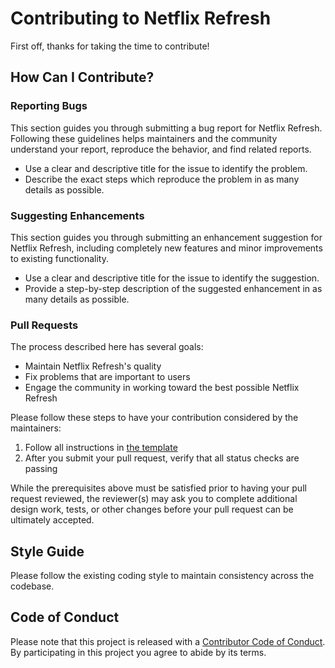 # Contributing to Netflix Refresh

First off, thanks for taking the time to contribute!

## How Can I Contribute?

### Reporting Bugs

This section guides you through submitting a bug report for Netflix Refresh. Following these guidelines helps maintainers and the community understand your report, reproduce the behavior, and find related reports.

- Use a clear and descriptive title for the issue to identify the problem.
- Describe the exact steps which reproduce the problem in as many details as possible.

### Suggesting Enhancements

This section guides you through submitting an enhancement suggestion for Netflix Refresh, including completely new features and minor improvements to existing functionality.

- Use a clear and descriptive title for the issue to identify the suggestion.
- Provide a step-by-step description of the suggested enhancement in as many details as possible.

### Pull Requests

The process described here has several goals:

- Maintain Netflix Refresh's quality
- Fix problems that are important to users
- Engage the community in working toward the best possible Netflix Refresh

Please follow these steps to have your contribution considered by the maintainers:

1. Follow all instructions in [the template](PULL_REQUEST_TEMPLATE.md)
2. After you submit your pull request, verify that all status checks are passing

While the prerequisites above must be satisfied prior to having your pull request reviewed, the reviewer(s) may ask you to complete additional design work, tests, or other changes before your pull request can be ultimately accepted.

## Style Guide

Please follow the existing coding style to maintain consistency across the codebase.

## Code of Conduct

Please note that this project is released with a [Contributor Code of Conduct](CODE_OF_CONDUCT.md). By participating in this project you agree to abide by its terms.
